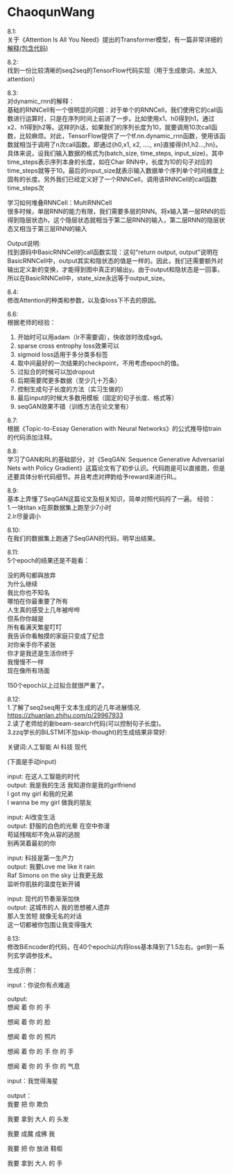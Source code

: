 # ChaoqunWang
8.1:  
关于《Attention Is All You Need》提出的Transformer模型，有一篇非常详细的[解释(包含代码)](http://nlp.seas.harvard.edu/2018/04/03/attention.html)

8.2:  
找到一份比较清晰的seq2seq的TensorFlow代码实现（用于生成歌词，未加入attention）

8.3:  
对dynamic_rnn的解释：  
基础的RNNCell有一个很明显的问题：对于单个的RNNCell，我们使用它的call函数进行运算时，只是在序列时间上前进了一步。比如使用x1、h0得到h1，通过x2、h1得到h2等。这样的h话，如果我们的序列长度为10，就要调用10次call函数，比较麻烦。对此，TensorFlow提供了一个tf.nn.dynamic\_rnn函数，使用该函数就相当于调用了n次call函数。即通过{h0,x1, x2, …., xn}直接得{h1,h2…,hn}。
具体来说，设我们输入数据的格式为(batch\_size, time\_steps, input\_size)，其中time\_steps表示序列本身的长度，如在Char RNN中，长度为10的句子对应的time\_steps就等于10。最后的input\_size就表示输入数据单个序列单个时间维度上固有的长度。另外我们已经定义好了一个RNNCell，调用该RNNCell的call函数time\_steps次
  
学习如何堆叠RNNCell：MultiRNNCell  
很多时候，单层RNN的能力有限，我们需要多层的RNN。将x输入第一层RNN的后得到隐层状态h，这个隐层状态就相当于第二层RNN的输入，第二层RNN的隐层状态又相当于第三层RNN的输入

  
 Output说明:   
找到源码中BasicRNNCell的call函数实现：这句“return output, output”说明在BasicRNNCell中，output其实和隐状态的值是一样的。因此，我们还需要额外对输出定义新的变换，才能得到图中真正的输出y。由于output和隐状态是一回事，所以在BasicRNNCell中，state\_size永远等于output\_size。


8.4:  
修改Attention的种类和参数，以及查loss下不去的原因。

8.6:  
根据老师的经验：  
1. 开始时可以用adam（lr不需要调），快收敛时改成sgd。  
2. sparse cross entrophy loss效果可以  
3. sigmoid loss适用于多分类多标签  
4. 取中间最好的一次结果的checkpoint，不用考虑epoch的值。  
5. 过拟合的时候可以加dropout  
6. 后期需要爬更多数据（至少几十万条）  
7. 控制生成句子长度的方法（实习生做的）  
8. 最后input的时候大多数用模板（固定的句子长度、格式等）  
9. seqGAN效果不错（训练方法在论文里有）  

8.7:  
根据《Topic-to-Essay Generation with Neural Networks》的公式推导给train的代码添加注释。

8.8:  
学习了GAN和RL的基础部分，对《SeqGAN: Sequence Generative Adversarial Nets with Policy Gradient》这篇论文有了初步认识。代码跑是可以直接跑，但是还要具体分析代码细节。并且考虑对押韵给予reward来进行RL。

8.9:  
基本上弄懂了SeqGAN这篇论文及相关知识，简单对照代码捋了一遍。
经验：  
1.一块titan x在原数据集上跑至少7小时  
2.lr尽量调小

8.10:  
在我们的数据集上跑通了SeqGAN的代码，明早出结果。

8.11:  
5个epoch的结果还是不能看：  

没的两句都與放弃  
为什么继续  
我比你也不知名  
哪怕在你最重要了所有  
人生真的感受上几年被哔哔  
但系你你越是  
所有看满天繁星叮叮  
我告诉你看触摸的家庭只变成了纪念  
对你亲手你不紧张  
你才是我还是生活你终于  
我慢慢不一样  
现在像所有场面  

150个epoch以上过拟合就很严重了。

8.12:  
1.了解了seq2seq用于文本生成的近几年进展情况.  
https://zhuanlan.zhihu.com/p/29967933  
2.读了老师给的新beam-search代码(可以控制句子长度)。  
3.zzq学长的BiLSTM(不加skip-thought)的生成结果非常好:  

关键词:人工智能 AI 科技 现代

(下面是手动input)

input:	在这人工智能的时代  
output:	我是我的生活 我知道你是我的girlfriend  
I got my girl 和我的兄弟  
I wanna be my girl 做我的朋友  

input:	AI改变生活  
output:	舒服的白色的光晕 在空中弥漫  
苟延残喘却不免从容的逃脱  
别再哭着最初的你  

input:	科技是第一生产力  
output:	我要Love me like it rain  
Raf Simons on the sky 让我更无敌  
监听你肌肤的温度在新开铺  

input:	现代的节奏渐渐加快  
output:	这城市的人 我的思想被人遗弃  
那人生苦短 就像无名的对话  
这一切都被你包围让我变得强大  

8.13:  
修改BiEncoder的代码，在40个epoch以内将loss基本降到了1.5左右。get到一系列玄学调参技术。  

生成示例： 
 
input：你说你有点难追

output:  
想闻 着 你 的 手 <EOS> <EOS> <EOS> <EOS> <EOS>

想闻 着 你 的 脸 <EOS> <EOS> <EOS> <EOS> <EOS>

想闻 着 你 的 照片 <EOS> <EOS> <EOS> <EOS> <EOS>

想闻 着 你 的 手   你 的 手 <EOS>

想闻 着 你 的 手   你 的 气息 <EOS>

  
  
input：我觉得海星

output：  
我要 把 你 欺负 <EOS> <EOS>

我要 拿到 大人 的 头发 <EOS>

我要 成魔 成佛 我 <EOS> <EOS>

我要 把 你 放进 鞋柜 <EOS>

我要 拿到 大人 的 手 <EOS>